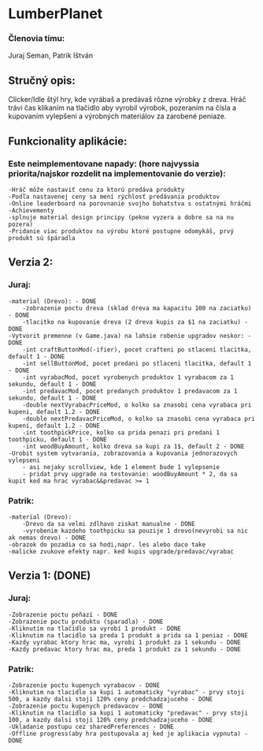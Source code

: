 # LumberPlanet
### Členovia tímu: 
Juraj Seman, Patrik Ištván

## Stručný opis: 
Clicker/Idle štýl hry, kde vyrábaš a predávaš rôzne výrobky z dreva. Hráč trávi čas klikaním na tlačidlo aby vyrobil výrobok, pozeraním na čísla a kupovaním vylepšení a výrobných materiálov za zarobené peniaze.

## Funkcionality aplikácie:
### Este neimplementovane napady: (hore najvyssia priorita/najskor rozdelit na implementovanie do verzie):
    -Hráč môže nastaviť cenu za ktorú predáva produkty
    -Podľa nastavenej ceny sa mení rýchlosť predávania produktov
    -Online leaderboard na porovnanie svojho bohatstva s ostatnými hráčmi
    -Achievementy
    -splnuje material design principy (pekne vyzera a dobre sa na nu pozera)
    -Pridanie viac produktov na výrobu ktoré postupne odomykáš, prvý produkt sú špáradla
    
## Verzia 2:
### Juraj:
    -material (Drevo): - DONE
        -zobrazenie poctu dreva (sklad dreva ma kapacitu 100 na zaciatku) - DONE
        -tlacitko na kupovanie dreva (2 dreva kupis za $1 na zaciatku) - DONE
    -Vytvorit premenne (v Game.java) na lahsie robenie upgradov neskor: - DONE
        -int craftButtonMod(-ifier), pocet crafteni po stlaceni tlacitka, default 1 - DONE
        -int sellButtonMod, pocet predani po stlaceni tlacitka, default 1 - DONE
        -int vyrabacMod, pocet vyrobenych produktov 1 vyrabacom za 1 sekundu, default 1 - DONE
        -int predavacMod, pocet predanych produktov 1 predavacom za 1 sekundu, default 1 - DONE
        -double nextVyrabacPriceMod, o kolko sa znasobi cena vyrabaca pri kupeni, default 1.2 - DONE
        -double nextPredavacPriceMod, o kolko sa znasobi cena vyrabaca pri kupeni, default 1.2 - DONE
        -int toothpickPrice, kolko sa prida penazi pri predani 1 toothpicku, default 1 - DONE
        -int woodBuyAmount, kolko dreva sa kupi za 1$, default 2 - DONE
    -Urobit system vytvarania, zobrazovania a kupovania jednorazovych vylepseni
        - asi nejaky scrollview, kde 1 element bude 1 vylepsenie
        - pridat prvy upgrade na testovanie: woodBuyAmount * 2, da sa kupit ked ma hrac vyrabac&&predavac >= 1   
### Patrik:
    -material (Drevo):
        -Drevo da sa velmi zdlhavo ziskat manualne - DONE
        -vyrobenim kazdeho toothpicku sa pouzije 1 drevo(nevyrobi sa nic ak nemas drevo) - DONE
    -obrazok do pozadia co sa hodi,napr. les alebo daco take
    -malicke zvukove efekty napr. ked kupis upgrade/predavac/vyrabac
    
## Verzia 1: (DONE)
### Juraj:
    -Zobrazenie poctu peňazí - DONE
    -Zobrazenie poctu produktu (sparadla) - DONE
    -Kliknutím na tlačidlo sa vyrobí 1 produkt - DONE
    -Kliknutim na tlacidlo sa preda 1 produkt a prida sa 1 peniaz - DONE
    -Kazdy vyrabac ktory hrac ma, vyrobi 1 produkt za 1 sekundu - DONE
    -Kazdy predavac ktory hrac ma, preda 1 produkt za 1 sekundu - DONE
  
### Patrik:
    -Zobrazenie poctu kupenych vyrabacov - DONE
    -Kliknutim na tlacidlo sa kupi 1 automaticky "vyrabac" - prvy stoji 500, a kazdy dalsi stoji 120% ceny predchadzajuceho - DONE
    -Zobrazenie poctu kupenych predavacov - DONE
    -Kliknutim na tlacidlo sa kupi 1 automaticky "predavac" - prvy stoji 100, a kazdy dalsi stoji 120% ceny predchadzajuceho - DONE
    -Ukladanie postupu cez sharedPreferences - DONE
    -Offline progress(aby hra postupovala aj ked je aplikacia vypnuta) - DONE

